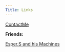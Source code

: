 ```yaml
---
Title: Links
---
```


[ContactMe](ContactMe.md)


**Friends:**

[Esper.S and his Machines](https://esperaa.github.io/meaidevice/)
